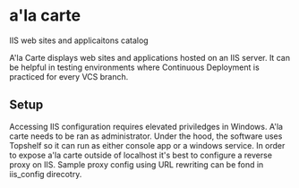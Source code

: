 # a'la carte
IIS web sites and applicaitons catalog

A'la Carte displays web sites and applications hosted on an IIS server. It can be helpful in testing environments where Continuous Deployment is practiced for every VCS branch.

## Setup
Accessing IIS configuration requires elevated priviledges in Windows. A'la carte needs to be ran as administrator. Under the hood, the software uses Topshelf so it can run as either console app or a windows service.
In order to expose a'la carte outside of localhost it's best to configure a reverse proxy on IIS. Sample proxy config using URL rewriting can be fond in iis_config direcotry.

